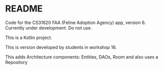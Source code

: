 # README

Code for the CS31620 FAA (Feline Adoption Agency) app, version 6. Currently under development. Do not use.

This is a Kotlin project.

This is version developed by students in workshop 16.

This adds Architecture components: Entities, DAOs, Room and also uses a Repository